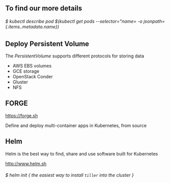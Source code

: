 ## To find our more details

###### $ kubectl describe pod $(kubectl get pods --selector="name=<name pod> -o jsonpath={.items..metadata.name})

## Deploy Persistent Volume

The *PersistentVolume* supports different protocols for storing data
 * AWS EBS volumes
 * GCE storage
 * OpenStack Conder
 * Gluster
 * NFS 

## FORGE

https://forge.sh

Define and deploy multi-container apps in Kubernetes, from source

## Helm

Helm is the best way to find, share and use software built for Kubernetes

http://www.helm.sh

###### $ helm init { the easiest way to install ```tiller``` into the cluster }

